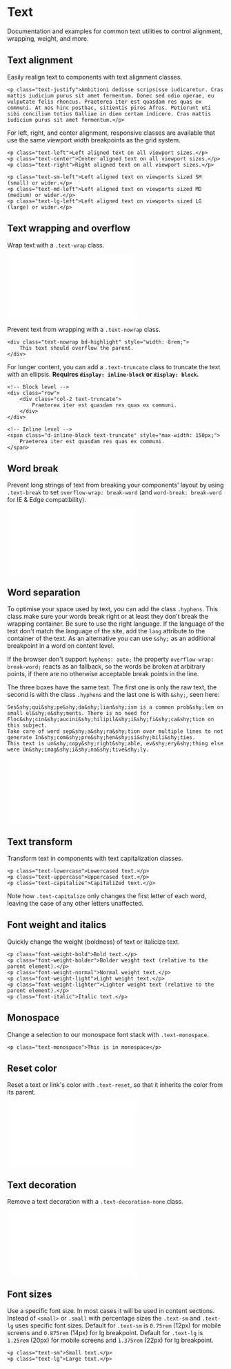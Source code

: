 # Text

Documentation and examples for common text utilities to control alignment, wrapping, weight, and more.

## Text alignment

Easily realign text to components with text alignment classes.

    <p class="text-justify">Ambitioni dedisse scripsisse iudicaretur. Cras mattis iudicium purus sit amet fermentum. Donec sed odio operae, eu vulputate felis rhoncus. Praeterea iter est quasdam res quas ex communi. At nos hinc posthac, sitientis piros Afros. Petierunt uti sibi concilium totius Galliae in diem certam indicere. Cras mattis iudicium purus sit amet fermentum.</p>

For left, right, and center alignment, responsive classes are available that use the same viewport width breakpoints as the grid system.

    <p class="text-left">Left aligned text on all viewport sizes.</p>
    <p class="text-center">Center aligned text on all viewport sizes.</p>
    <p class="text-right">Right aligned text on all viewport sizes.</p>

    <p class="text-sm-left">Left aligned text on viewports sized SM (small) or wider.</p>
    <p class="text-md-left">Left aligned text on viewports sized MD (medium) or wider.</p>
    <p class="text-lg-left">Left aligned text on viewports sized LG (large) or wider.</p>

## Text wrapping and overflow

Wrap text with a `.text-wrap` class.

<ContentRack
    fields='
        "preview": {
            "src": "examples/TextWrap.html",
            "type": "link"
        },
        "<html>":{
            "src": "examples/TextWrap.html",
            "type": "content",
            "selector": "#app"
        }
    '
 />

![TextWrap](examples/TextWrap.html)

Prevent text from wrapping with a `.text-nowrap` class.

    <div class="text-nowrap bd-highlight" style="width: 8rem;">
        This text should overflow the parent.
    </div>

For longer content, you can add a `.text-truncate` class to truncate the text with an ellipsis. **Requires `display: inline-block` or `display: block`.**

    <!-- Block level -->
    <div class="row">
        <div class="col-2 text-truncate">
            Praeterea iter est quasdam res quas ex communi.
        </div>
    </div>

    <!-- Inline level -->
    <span class="d-inline-block text-truncate" style="max-width: 150px;">
        Praeterea iter est quasdam res quas ex communi.
    </span>

## Word break

Prevent long strings of text from breaking your components' layout by using `.text-break` to set `overflow-wrap: break-word` (and `word-break: break-word` for IE & Edge compatibility).

<ContentRack
    fields='
        "preview": {
            "src": "examples/TextBreak.html",
            "type": "link"
        },
        "<html>":{
            "src": "examples/TextBreak.html",
            "type": "content",
            "selector": "#app"
        }
    '
 />

![TextBreak](examples/TextBreak.html)

## Word separation

To optimise your space used by text, you can add the class `.hyphens`. This class make sure your words break right or at least they don't break the wrapping container.
Be sure to use the right language. If the language of the text don't match the language of the site, add the `lang` attribute to the container of the text.
As an alternative you can use `&shy;` as an additional breakpoint in a word on content level.

If the browser don't support `hyphens: auto;` the property `overflow-wrap: break-word;` reacts as an fallback, so the words be broken at arbitrary points, if there are no otherwise acceptable break points in the line.

The three boxes have the same text. The first one is only the raw text, the second is with the class `.hyphens` and the last one is with `&shy;`, seen here:

    Ses&shy;qui&shy;pe&shy;da&shy;lian&shy;ism is a common prob&shy;lem on small el&shy;e&shy;ments. There is no need for Floc&shy;cin&shy;aucini&shy;hilipil&shy;i&shy;fi&shy;ca&shy;tion on this subject.
    Take care of word sep&shy;a&shy;ra&shy;tion over multiple lines to not generate In&shy;com&shy;pre&shy;hen&shy;si&shy;bili&shy;ties.
    This text is un&shy;copy&shy;right&shy;able, ev&shy;ery&shy;thing else were Un&shy;imag&shy;i&shy;na&shy;tive&shy;ly.

<ContentRack
    fields='
        "preview": {
            "src": "examples/TypographyWordBreak.html",
            "type": "link"
        },
        "<html>":{
            "src": "examples/TypographyWordBreak.html",
            "type": "content",
            "selector": "#app"
        }
    '
 />

![TypographyWordBreak](examples/TypographyWordBreak.html)

## Text transform

Transform text in components with text capitalization classes.

    <p class="text-lowercase">Lowercased text.</p>
    <p class="text-uppercase">Uppercased text.</p>
    <p class="text-capitalize">CapiTaliZed text.</p>

Note how `.text-capitalize` only changes the first letter of each word, leaving the case of any other letters unaffected.

## Font weight and italics

Quickly change the weight (boldness) of text or italicize text.

    <p class="font-weight-bold">Bold text.</p>
    <p class="font-weight-bolder">Bolder weight text (relative to the parent element).</p>
    <p class="font-weight-normal">Normal weight text.</p>
    <p class="font-weight-light">Light weight text.</p>
    <p class="font-weight-lighter">Lighter weight text (relative to the parent element).</p>
    <p class="font-italic">Italic text.</p>

## Monospace

Change a selection to our monospace font stack with `.text-monospace`.

    <p class="text-monospace">This is in monospace</p>


## Reset color

Reset a text or link's color with `.text-reset`, so that it inherits the color from its parent.

<ContentRack
    fields='
        "preview": {
            "src": "examples/TextReset.html",
            "type": "link"
        },
        "<html>":{
            "src": "examples/TextReset.html",
            "type": "content",
            "selector": "#app"
        }
    '
 />

![TextReset](examples/TextReset.html)

## Text decoration

Remove a text decoration with a `.text-decoration-none` class.

<ContentRack
    fields='
        "preview": {
            "src": "examples/TextDecoration.html",
            "type": "link"
        },
        "<html>":{
            "src": "examples/TextDecoration.html",
            "type": "content",
            "selector": "#app"
        }
    '
 />

![TextDecoration](examples/TextDecoration.html)

## Font sizes

Use a specific font size. In most cases it will be used in content sections. Instead of `<small>` or `.small` with percentage sizes the `.text-sm` and `.text-lg` uses specific font sizes.
Default for `.text-sm` is `0.75rem` (12px) for mobile screens and `0.875rem` (14px) for lg breakpoint.
Default for `.text-lg` is `1.25rem` (20px) for mobile screens and `1.375rem` (22px) for lg breakpoint.

    <p class="text-sm">Small text.</p>
    <p class="text-lg">Large text.</p>
